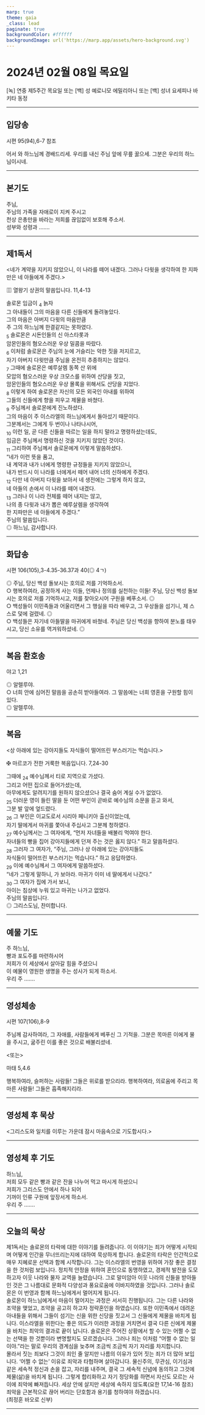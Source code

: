 ```yaml
---
marp: true
theme: gaia
_class: lead
paginate: true
backgroundColor: #ffffff
backgroundImage: url('https://marp.app/assets/hero-background.svg')
---
```


# 2024년 02월 08일 목요일

[녹] 연중 제5주간 목요일 또는 [백] 성 예로니모 에밀리아니 또는 [백] 성녀 요세피나 바키타 동정  




---

## 입당송

시편 95(94),6-7 참조

어서 와 하느님께 경배드리세. 우리를 내신 주님 앞에 무릎 꿇으세. 그분은 우리의 하느님이시네.  
  


---

## 본기도

주님,  
주님의 가족을 자애로이 지켜 주시고  
천상 은총만을 바라는 저희를 끊임없이 보호해 주소서.  
성부와 성령과 …….  
  


---

## 제1독서

<네가 계약을 지키지 않았으니, 이 나라를 떼어 내겠다. 그러나 다윗을 생각하여 한 지파만은 네 아들에게 주겠다.>

▥ 열왕기 상권의 말씀입니다. 11,4-13

솔로몬 임금이 <sub>4</sub> 늙자  
그 아내들이 그의 마음을 다른 신들에게 돌려놓았다.  
그의 마음은 아버지 다윗의 마음만큼  
주 그의 하느님께 한결같지는 못하였다.  
<sub>5</sub> 솔로몬은 시돈인들의 신 아스타롯과  
암몬인들의 혐오스러운 우상 밀콤을 따랐다.  
<sub>6</sub> 이처럼 솔로몬은 주님의 눈에 거슬리는 악한 짓을 저지르고,  
자기 아버지 다윗만큼 주님을 온전히 추종하지는 않았다.  
<sub>7</sub> 그때에 솔로몬은 예루살렘 동쪽 산 위에  
모압의 혐오스러운 우상 크모스를 위하여 산당을 짓고,  
암몬인들의 혐오스러운 우상 몰록을 위해서도 산당을 지었다.  
<sub>8</sub> 이렇게 하여 솔로몬은 자신의 모든 외국인 아내를 위하여  
그들의 신들에게 향을 피우고 제물을 바쳤다.  
<sub>9</sub> 주님께서 솔로몬에게 진노하셨다.  
그의 마음이 주 이스라엘의 하느님에게서 돌아섰기 때문이다.  
그분께서는 그에게 두 번이나 나타나시어,  
<sub>10</sub> 이런 일, 곧 다른 신들을 따르는 일을 하지 말라고 명령하셨는데도,  
임금은 주님께서 명령하신 것을 지키지 않았던 것이다.  
<sub>11</sub> 그리하여 주님께서 솔로몬에게 이렇게 말씀하셨다.  
“네가 이런 뜻을 품고,  
내 계약과 내가 너에게 명령한 규정들을 지키지 않았으니,  
내가 반드시 이 나라를 너에게서 떼어 내어 너의 신하에게 주겠다.  
<sub>12</sub> 다만 네 아버지 다윗을 보아서 네 생전에는 그렇게 하지 않고,  
네 아들의 손에서 이 나라를 떼어 내겠다.  
<sub>13</sub> 그러나 이 나라 전체를 떼어 내지는 않고,  
나의 종 다윗과 내가 뽑은 예루살렘을 생각하여  
한 지파만은 네 아들에게 주겠다.”  
주님의 말씀입니다.  
◎ 하느님, 감사합니다.  
  


---

## 화답송

시편 106(105),3-4.35-36.37과 40(◎ 4ㄱ)

◎ 주님, 당신 백성 돌보시는 호의로 저를 기억하소서.  
○ 행복하여라, 공정하게 사는 이들, 언제나 정의를 실천하는 이들! 주님, 당신 백성 돌보시는 호의로 저를 기억하시고, 저를 찾아오시어 구원을 베푸소서. ◎  
○ 백성들이 이민족들과 어울리면서 그 행실을 따라 배우고, 그 우상들을 섬기니, 제 스스로 덫에 걸렸네. ◎  
○ 백성들은 자기네 아들딸을 마귀에게 바쳤네. 주님은 당신 백성을 향하여 분노를 태우시고, 당신 소유를 역겨워하셨네. ◎  
  


---

## 복음 환호송

야고 1,21

◎ 알렐루야.  
○ 너희 안에 심어진 말씀을 공손히 받아들여라. 그 말씀에는 너희 영혼을 구원할 힘이 있다.  
◎ 알렐루야.  
  


---

## 복음

<상 아래에 있는 강아지들도 자식들이 떨어뜨린 부스러기는 먹습니다.>

✠ 마르코가 전한 거룩한 복음입니다. 7,24-30

그때에 <sub>24</sub> 예수님께서 티로 지역으로 가셨다.  
그리고 어떤 집으로 들어가셨는데,  
아무에게도 알려지기를 원하지 않으셨으나 결국 숨어 계실 수가 없었다.  
<sub>25</sub> 더러운 영이 들린 딸을 둔 어떤 부인이 곧바로 예수님의 소문을 듣고 와서,  
그분 발 앞에 엎드렸다.  
<sub>26</sub> 그 부인은 이교도로서 시리아 페니키아 출신이었는데,  
자기 딸에게서 마귀를 쫓아내 주십사고 그분께 청하였다.  
<sub>27</sub> 예수님께서는 그 여자에게, “먼저 자녀들을 배불리 먹여야 한다.  
자녀들의 빵을 집어 강아지들에게 던져 주는 것은 옳지 않다.” 하고 말씀하셨다.  
<sub>28</sub> 그러자 그 여자가, “주님, 그러나 상 아래에 있는 강아지들도  
자식들이 떨어뜨린 부스러기는 먹습니다.” 하고 응답하였다.  
<sub>29</sub> 이에 예수님께서 그 여자에게 말씀하셨다.  
“네가 그렇게 말하니, 가 보아라. 마귀가 이미 네 딸에게서 나갔다.”  
<sub>30</sub> 그 여자가 집에 가서 보니,  
아이는 침상에 누워 있고 마귀는 나가고 없었다.  
주님의 말씀입니다.  
◎ 그리스도님, 찬미합니다.  
  


---

## 예물 기도

주 하느님,  
빵과 포도주를 마련하시어  
저희가 이 세상에서 살아갈 힘을 주셨으니  
이 예물이 영원한 생명을 주는 성사가 되게 하소서.  
우리 주 …….  
  


---

## 영성체송

시편 107(106),8-9

주님께 감사하여라, 그 자애를, 사람들에게 베푸신 그 기적을. 그분은 목마른 이에게 물을 주시고, 굶주린 이를 좋은 것으로 배불리셨네.  
  
<또는>  
  
마태 5,4.6  
  
행복하여라, 슬퍼하는 사람들! 그들은 위로를 받으리라. 행복하여라, 의로움에 주리고 목마른 사람들! 그들은 흡족해지리라.  


---

## 영성체 후 묵상

<그리스도와 일치를 이루는 가운데 잠시 마음속으로 기도합시다.>  


---

## 영성체 후 기도

하느님,  
저희 모두 같은 빵과 같은 잔을 나누어 먹고 마시게 하셨으니  
저희가 그리스도 안에서 하나 되어  
기꺼이 인류 구원에 앞장서게 하소서.  
우리 주 …….  
  


---

## 오늘의 묵상

제1독서는 솔로몬의 타락에 대한 이야기를 들려줍니다. 이 이야기는 죄가 어떻게 시작되며 어떻게 인간을 무너뜨리는지에 대하여 묵상하게 합니다. 솔로몬의 타락은 인간적으로 매우 지혜로운 선택과 함께 시작합니다. 그는 이스라엘의 번영을 위하여 가장 좋은 결정을 한 것처럼 보입니다. 정치적 안정을 위하여 혼인으로 동맹하였고, 경제적 발전을 도모하고자 이웃 나라와 물자 교역을 늘렸습니다. 그로 말미암아 이웃 나라의 신들을 받아들인 것은 그 나름대로 문화적 다양성과 풍요로움에 이바지하였을 것입니다. 그러나 솔로몬은 이 번영과 함께 하느님에게서 멀어지게 됩니다.  
솔로몬이 하느님에게서 마음이 멀어지는 과정은 서서히 진행됩니다. 그는 다른 나라와 조약을 맺었고, 조약을 공고히 하고자 정략혼인을 하였습니다. 또한 이민족에서 데려온 아내들을 위해서 그들이 섬기는 신을 위한 신당을 짓고서 그 신들에게 제물을 바치게 됩니다. 이스라엘을 위한다는 좋은 의도가 이러한 과정을 거치면서 결국 다른 신에게 제물을 바치는 최악의 결과로 끝이 납니다. 솔로몬은 주어진 상황에서 할 수 있는 어쩔 수 없는 선택을 한 것뿐이라 변명할지도 모르겠습니다. 그러나 죄는 이처럼 “어쩔 수 없는 일이야.”라는 말로 우리의 경계심을 늦추며 조금씩 조금씩 자기 자리를 차지합니다.  
몰라서 짓는 죄보다 그것이 죄인 줄 알지만 나름의 이유가 있어 짓는 죄가 더 많아 보입니다. ‘어쩔 수 없는’ 이유로 죄악과 타협하며 살아갑니다. 물신주의, 무관심, 이기심과 같은 세속적 정신과 손을 잡고, 자리를 내주며, 결국 그 세속적 신념에 동의하고 그것에 제물(삶)을 바치게 됩니다. 그렇게 합리화하고 자기 정당화를 하면서 자신도 모르는 사이에 죄악에 빠져듭니다. 세상 안에 살지만 세상에 속하지 않도록(요한 17,14-16 참조) 죄악을 근본적으로 끊어 버리는 단호함과 용기를 청하여야 하겠습니다.  
(최정훈 바오로 신부)  


---
